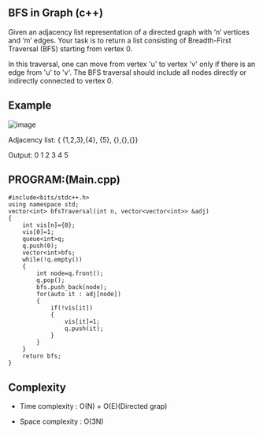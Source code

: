 ## BFS in Graph (c++)

Given an adjacency list representation of a directed graph with ‘n’ vertices and ‘m’ edges. Your task is to return a list consisting of Breadth-First Traversal (BFS) starting from vertex 0.

In this traversal, one can move from vertex 'u' to vertex 'v' only if there is an edge from 'u' to 'v'. The BFS traversal should include all nodes directly or indirectly connected to vertex 0.

## Example
![image](https://github.com/user-attachments/assets/661012a9-f443-434c-b831-087e41296cad)

Adjacency list: { {1,2,3},{4}, {5}, {},{},{}}

Output: 0 1 2 3 4 5
## PROGRAM:(Main.cpp)
```
#include<bits/stdc++.h>
using namespace std;
vector<int> bfsTraversal(int n, vector<vector<int>> &adj)
{
    int vis[n]={0};
    vis[0]=1;
    queue<int>q;
    q.push(0);
    vector<int>bfs;
    while(!q.empty())
    {
        int node=q.front();
        q.pop();
        bfs.push_back(node);
        for(auto it : adj[node])
        {
            if(!vis[it])
            {
                vis[it]=1;
                q.push(it);
            }
        }
    }
    return bfs;
}
```
## Complexity
- Time complexity : O(N) + O(E)(Directed grap)

- Space complexity : O(3N)
